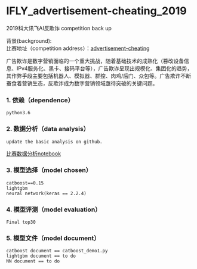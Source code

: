 # IFLY_advertisement-cheating_2019
2019科大讯飞AI反欺诈
competition back up  

背景(background):  
比赛地址（competition address）：[advertisement-cheating](http://challenge.xfyun.cn/2019/gamedetail?type=detail/mobileAD)

广告欺诈是数字营销面临的一个重大挑战，随着基础技术的成熟化（篡改设备信息、IPv4服务化、黑卡、接码平台等），广告欺诈呈现出规模化、集团化的趋势，其作弊手段主要包括机器人、模拟器、群控、肉鸡/后门、众包等。广告欺诈不断蚕食着营销生态，反欺诈成为数字营销领域亟待突破的关键问题。

### 1. 依赖（dependence）
    python3.6
### 2. 数据分析（data analysis）
    update the basic analysis on github.
[比赛数据分析notebook](https://github.com/bochuanwu/IFLY_advertisement-cheating_2019/blob/master/%E7%A7%91%E5%A4%A7%E8%AE%AF%E9%A3%9E%E7%A7%BB%E5%8A%A8%E5%B9%BF%E5%91%8A%E5%8F%8D%E6%AC%BA%E8%AF%88%E7%AE%97%E6%B3%95%E6%8C%91%E6%88%98%E8%B5%9B%E6%95%B0%E6%8D%AE%E5%88%86%E6%9E%90.ipynb)
### 3. 模型选择（model chosen）
    catboost==0.15
    lightgbm
    neural network(keras == 2.2.4)
### 4. 模型评测（model evaluation）
    Final top30
### 5. 模型文件（model document）
    catboost document == catboost_demo1.py
    lightgbm document == to do
    NN document == to do
